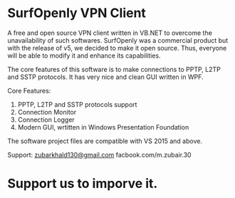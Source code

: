 # SurfOpenly VPN Client

A free and open source VPN client written in VB.NET to overcome the unavailability of such softwares. SurfOpenly was a commercial product but with the release of v5, we decided to make it open source. Thus, everyone will be able to modify it and enhance its capabilities.

The core features of this software is to make connections to PPTP, L2TP and SSTP protocols. It has very nice and clean GUI written in WPF.

Core Features:
1. PPTP, L2TP and SSTP protocols support
2. Connection Monitor
3. Connection Logger
4. Modern GUI, wrtitten in Windows Presentation Foundation

The software project files are compatible with VS 2015 and above.

Support:
zubarkhald130@gmail.com
facbook.com/m.zubair.30

# Support us to imporve it.

